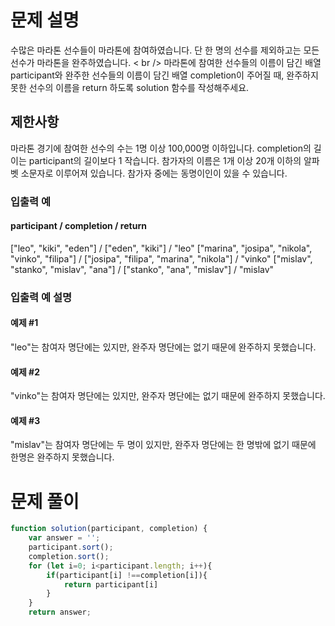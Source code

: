# 문제 설명

수많은 마라톤 선수들이 마라톤에 참여하였습니다. 단 한 명의 선수를 제외하고는 모든 선수가 마라톤을 완주하였습니다.
< br />
마라톤에 참여한 선수들의 이름이 담긴 배열 participant와 완주한 선수들의 이름이 담긴 배열 completion이 주어질 때, 완주하지 못한 선수의 이름을 return 하도록 solution 함수를 작성해주세요.

## 제한사항

마라톤 경기에 참여한 선수의 수는 1명 이상 100,000명 이하입니다.
completion의 길이는 participant의 길이보다 1 작습니다.
참가자의 이름은 1개 이상 20개 이하의 알파벳 소문자로 이루어져 있습니다.
참가자 중에는 동명이인이 있을 수 있습니다.

### 입출력 예

#### participant / completion / return

["leo", "kiki", "eden"] / ["eden", "kiki"] / "leo"
["marina", "josipa", "nikola", "vinko", "filipa"] / ["josipa", "filipa", "marina", "nikola"] / "vinko"
["mislav", "stanko", "mislav", "ana"] / ["stanko", "ana", "mislav"] / "mislav"

### 입출력 예 설명

#### 예제 #1

"leo"는 참여자 명단에는 있지만, 완주자 명단에는 없기 때문에 완주하지 못했습니다.

#### 예제 #2

"vinko"는 참여자 명단에는 있지만, 완주자 명단에는 없기 때문에 완주하지 못했습니다.

#### 예제 #3

"mislav"는 참여자 명단에는 두 명이 있지만, 완주자 명단에는 한 명밖에 없기 때문에 한명은 완주하지 못했습니다.

# 문제 풀이

```javascript
function solution(participant, completion) {
    var answer = '';
    participant.sort();
    completion.sort();
    for (let i=0; i<participant.length; i++){
        if(participant[i] !==completion[i]){
            return participant[i]
        }
    }
    return answer;
```
